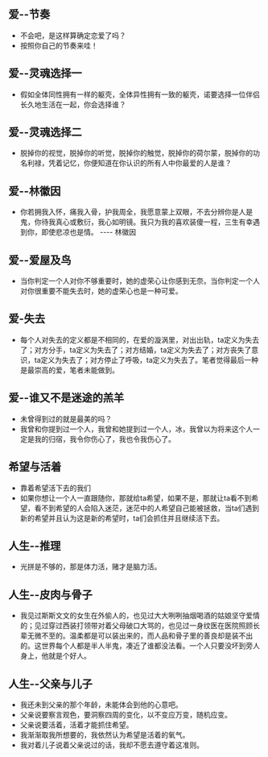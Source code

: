 ## 爱--节奏
- 不会吧，是这样算确定恋爱了吗？
- 按照你自己的节奏来哇！

## 爱--灵魂选择一
- 假如全体同性拥有一样的躯壳，全体异性拥有一致的躯壳，诺要选择一位伴侣长久地生活在一起，你会选择谁？

## 爱--灵魂选择二
- 脱掉你的视觉，脱掉你的听觉，脱掉你的触觉，脱掉你的荷尔蒙，脱掉你的功名利禄，凭着记忆，你便知道在你认识的所有人中你最爱的人是谁？

## 爱--林徽因
- 你若拥我入怀，痛我入骨，护我周全，我愿意蒙上双眼，不去分辨你是人是鬼，你待我真心或敷衍，我心如明镜。我只为我的喜欢装傻一程，三生有幸遇到你，即使悲凉也是情。 ---- 林徽因

## 爱--爱屋及鸟
- 当你判定一个人对你不够重要时，她的虚荣心让你感到无奈。当你判定一个人对你很重要不能失去时，她的虚荣心也是一种可爱。

## 爱-失去
- 每个人对失去的定义都是不相同的，在爱的漩涡里，对出出轨，ta定义为失去了；对方分手，ta定义为失去了；对方结婚，ta定义为失去了；对方丧失了意识，ta定义为失去了；对方停止了呼吸，ta定义为失去了。笔者觉得最后一种是最崇高的爱，笔者未能做到。

## 爱--谁又不是迷途的羔羊
- 未曾得到过的就是最美的吗？
- 我曾和你提到过一个人，我曾和她提到过一个人，冰，我曾以为将来这个人一定是我的归宿，我令你伤心了，我也令我伤心了。

## 希望与活着
- 靠着希望活下去的我们
- 如果你想让一个人一直跟随你，那就给ta希望，如果不是，那就让ta看不到希望，看不到希望的人会陷入迷茫，迷茫中的人希望自己能被拯救，当ta们遇到新的希望并且认为这是新的希望时，ta们会抓住并且继续活下去。

## 人生--推理
- 光拼是不够的，那是体力活，赌才是脑力活。

## 人生--皮肉与骨子
- 我见过斯斯文文的女生在外偷人的，也见过大大咧咧抽烟喝酒的姑娘坚守爱情的；见过穿过西装打领带对着父母破口大骂的，也见过一身纹医在医院照顾长辈无微不至的。温柔都是可以装出来的，而人品和骨子里的善良却是装不出的。这世界每个人都是半人半鬼，凑近了谁都没法看。一个人只要没坏到旁人身上，他就是个好人。

## 人生--父亲与儿子
- 我还未到父亲的那个年龄，未能体会到他的心意吧。
- 父亲说要察言观色，要洞察四周的变化，以不变应万变，随机应变。
- 父亲说要活着，活着才能抓住希望。
- 我渐渐取我所想要的，我依然认为希望是活着的氧气。
- 我对着儿子说着父亲说过的话，我却不愿去遵守着这准则。